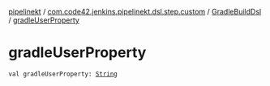 [pipelinekt](../../index.md) / [com.code42.jenkins.pipelinekt.dsl.step.custom](../index.md) / [GradleBuildDsl](index.md) / [gradleUserProperty](./gradle-user-property.md)

# gradleUserProperty

`val gradleUserProperty: `[`String`](https://kotlinlang.org/api/latest/jvm/stdlib/kotlin/-string/index.html)